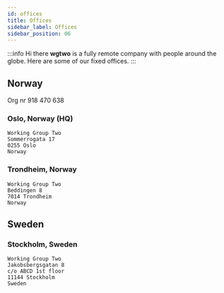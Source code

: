 ```yaml
---
id: offices
title: Offices
sidebar_label: Offices
sidebar_position: 06
---
```


:::info Hi there
**wgtwo** is a fully remote company with people around the globe. Here are some of our fixed offices. 
:::

## Norway

Org nr 918 470 638

### Oslo, Norway (HQ)

```
Working Group Two
Sommerrogata 17
0255 Oslo
Norway
```

### Trondheim, Norway

```
Working Group Two
Beddingen 8
7014 Trondheim
Norway
```

## Sweden

### Stockholm, Sweden

```
Working Group Two
Jakobsbergsgatan 8
c/o ABCD 1st floor
11144 Stockholm
Sweden
```
